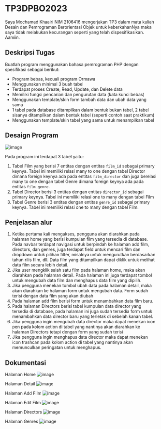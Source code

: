 # TP3DPBO2023
Saya Mochamad Khaairi NIM 2106416 mengerjakan TP3 dalam mata kuliah Desain dan Pemrograman Berorientasi Objek untuk keberkahanNya maka saya tidak melakukan kecurangan seperti yang telah dispesifikasikan. Aamiin.

## Deskripsi Tugas
Buatlah program menggunakan bahasa pemrograman PHP dengan spesifikasi sebagai berikut:
* Program bebas, kecuali program Ormawa
* Menggunakan minimal 3 buah tabel
* Terdapat proses Create, Read, Update, dan Delete data
* Memiliki fungsi pencarian dan pengurutan data (kata kunci bebas)
* Menggunakan template/skin form tambah data dan ubah data yang sama
* 1 tabel pada database ditampilkan dalam bentuk bukan tabel, 2 tabel sisanya ditampilkan dalam bentuk tabel (seperti contoh saat praktikum)
* Menggunakan template/skin tabel yang sama untuk menampilkan tabel

## Desaign Program
![image](https://github.com/Khaairi/TP3DPBO2023/assets/100757455/d2822b0e-2fb2-4a5d-b457-889a004374f5)

Pada program ini terdapat 3 tabel yaitu:
1. Tabel Film yang berisi 7 entitas dengan entitas `film_id` sebagai primary keynya. Tabel ini memiliki relasi many to one dengan tabel Director dimana foreign keynya ada pada entitas `film_director` dan juga berelasi many to one dengan tabel Genre dimana foreign keynya ada pada entitas `film_genre`.
2. Tabel Director berisi 3 entitas dengan entitas `director_id` sebagai primary keynya. Tabel ini memiliki relasi one to many dengan tabel Film
3. Tabel Genre berisi 3 entitas dengan entitas `genre_id` sebagai primary keynya. Tabel ini memiliki relasi one to many dengan tabel Film.

## Penjelasan alur
1. Ketika pertama kali mengakses, pengguna akan diarahkan pada halaman home yang berisi kumpulan film yang tersedia di database. Pada navbar terdapat navigasi untuk berpindah ke halaman add film, directors, dan genres, juga terdapat field untuk mencari film dan dropdown untuk pilihan filter, misalnya untuk mengurutkan berdasarkan tahun rilis film, dll. Data film yang ditampilkan dapat diklik untuk melihat data film secara lebih detail.
2. Jika user mengklik salah satu film pada halaman home, maka akan diarahkan pada halaman detail. Pada halaman ini juga terdapat tombol untuk mengubah data film dan menghapus data film yang dipilih.
3. Jika pengguna menekan tombol ubah data pada halaman detail, maka akan diarahkan ke halaman form untuk mengubah data. Form sudah terisi dengan data film yang akan diubah
4. Pada halaman add film berisi form untuk menambahkan data film baru.
5. Pada halaman Directors berisi tabel kumpulan data director yang tersedia di database, pada halaman ini juga sudah tersedia form untuk menambahkan data director baru yang terletak di sebelah kanan tabel.
6. Jika pengguna ingin mengubah data director maka dapat menekan icon pen pada kolom action di tabel yang nantinya akan diarahkan ke halaman Directors tetapi dengan form yang sudah terisi
7. Jika pengguna ingin menghapus data director maka dapat menekan icon trashcan pada kolom action di tabel yang nantinya akan memunculkan peringatan untuk menghapus.

## Dokumentasi
Halaman Home
![image](https://github.com/Khaairi/TP3DPBO2023/assets/100757455/adb96fdb-a697-46b8-9d4d-c4a268b71819)

Halaman Detail
![image](https://github.com/Khaairi/TP3DPBO2023/assets/100757455/1f46e69a-1945-4026-99c6-fda37b7b7d3d)

Halaman Add Film
![image](https://github.com/Khaairi/TP3DPBO2023/assets/100757455/576610c3-656a-4fab-942e-5c1d05324dbc)

Halaman Edit Film
![image](https://github.com/Khaairi/TP3DPBO2023/assets/100757455/3f304e70-9aef-43a2-9976-30952c22da30)

Halaman Directors
![image](https://github.com/Khaairi/TP3DPBO2023/assets/100757455/e5b06463-6bdc-424f-ad74-47c4c9784086)

Halaman Genres
![image](https://github.com/Khaairi/TP3DPBO2023/assets/100757455/f1cbbbc4-dd01-48b7-a5ea-67fe67bec16d)
